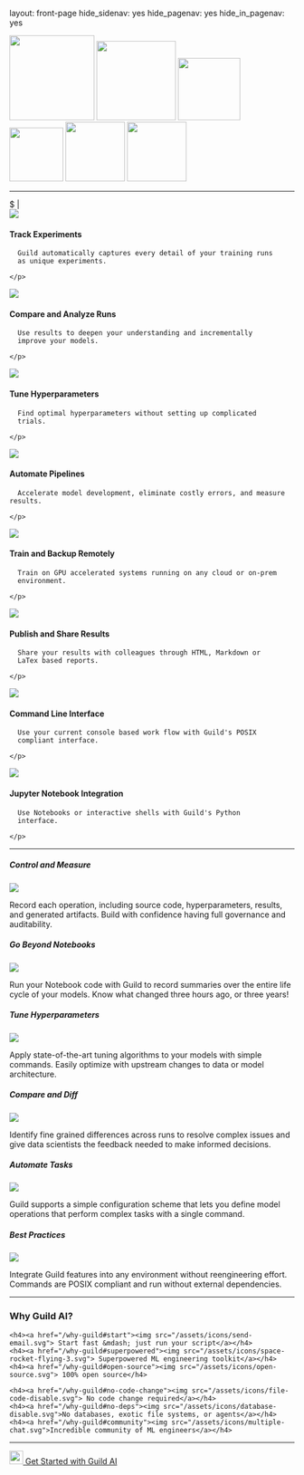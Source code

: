 layout: front-page
hide_sidenav: yes
hide_pagenav: yes
hide_in_pagenav: yes

<div class="row logos">
  <img src="/assets/img/tensorflow-logo.png" width="150">
  <img src="/assets/img/pytorch-logo.png" width="140">
  <img src="/assets/img/keras-logo.png" width="110">
  <img src="/assets/img/scikit-learn-logo.png" width="95">
  <img src="/assets/img/mxnet-logo.png" width="105">
  <img src="/assets/img/xgboost-logo.png" width="105">
</div>

---

<div class="text-editor-wrapper">
  <div class="text-editor banner">
    <div class="text-body">
      $ <span id="typed-run"></span><span class="typed-cursor">|</span>
    </div>
  </div>
</div>

<div class="row other-features display-flex">

  <div class="col-sm-6">
    <img class="feature-icon" src="/assets/icons/folder-check.svg">
    <h4>Track Experiments</h4>
    <p>

      Guild automatically captures every detail of your training runs
      as unique experiments.

    </p>
  </div>

  <div class="col-sm-6">
    <img class="feature-icon" src="/assets/icons/analytics-graph.svg">
    <h4>Compare and Analyze Runs</h4>
    <p>

      Use results to deepen your understanding and incrementally
      improve your models.

    </p>
  </div>

  <div class="col-sm-6">
    <img class="feature-icon" src="/assets/icons/seo-search-star.svg">
    <h4>Tune Hyperparameters</h4>
    <p>

      Find optimal hyperparameters without setting up complicated
      trials.

    </p>
  </div>

  <div class="col-sm-6">
    <img class="feature-icon" src="/assets/icons/hierarchy.svg">
    <h4>Automate Pipelines</h4>
    <p>

      Accelerate model development, eliminate costly errors, and measure results.

    </p>
  </div>

  <div class="col-sm-6">
    <img class="feature-icon" src="/assets/icons/cloud-server.svg">
    <h4>Train and Backup Remotely</h4>
    <p>

      Train on GPU accelerated systems running on any cloud or on-prem
      environment.

    </p>
  </div>

  <div class="col-sm-6">
    <img class="feature-icon" src="/assets/icons/common-file-text-share.svg">
    <h4>Publish and Share Results</h4>
    <p>

      Share your results with colleagues through HTML, Markdown or
      LaTex based reports.

    </p>
  </div>

  <div class="col-sm-6">
    <img class="feature-icon" src="/assets/icons/app-window-code.svg">
    <h4>Command Line Interface</h4>
    <p>

      Use your current console based work flow with Guild's POSIX
      compliant interface.

    </p>
  </div>

  <div class="col-sm-6">
    <img class="feature-icon" src="/assets/icons/file-py.svg">
    <h4>Jupyter Notebook Integration</h4>
    <p>

      Use Notebooks or interactive shells with Guild's Python
      interface.

    </p>
  </div>
</div>

---

<div class="row img-features">

  <div class="col col-sm-6 match-height">
    <h5>Control and Measure</h5>
    <img class="md shadow" src="/assets/img/view-feature.png">
    <p>
      Record each operation, including source code, hyperparameters,
      results, and generated artifacts. Build with confidence having
      full governance and auditability.
    </p>
  </div>

  <div class="col col-sm-6 match-height">
    <h5>Go Beyond Notebooks</h5>
    <img class="md shadow" src="/assets/img/plot-feature.png">
    <p>
      Run your Notebook code with Guild to record summaries over the
      entire life cycle of your models. Know what changed three hours
      ago, or three years!
    </p>
  </div>

  <div class="col col-sm-6 match-height">
    <h5>Tune Hyperparameters</h5>
    <img class="md shadow" src="/assets/img/hparams-2-feature.png">
    <p>
      Apply state-of-the-art tuning algorithms to your models with
      simple commands. Easily optimize with upstream changes to data
      or model architecture.
    </p>
  </div>

  <div class="col col-sm-6 match-height">
    <h5>Compare and Diff</h5>
    <img class="md shadow" src="/assets/img/diff-feature.png">
    <p>
      Identify fine grained differences across runs to resolve complex
      issues and give data scientists the feedback needed to make
      informed decisions.
    </p>
  </div>

  <div class="col col-sm-6 match-height">
    <h5>Automate Tasks</h5>
    <img class="md shadow" src="/assets/img/code-feature.png">
    <p>
      Guild supports a simple configuration scheme that lets you
      define model operations that perform complex tasks with a single
      command.
    </p>
  </div>

  <div class="col col-sm-6 match-height">
    <h5>Best Practices</h5>
    <img class="md shadow" src="/assets/img/compare-feature-3.png">
    <p>
      Integrate Guild features into any environment without
      reengineering effort. Commands are POSIX compliant and run
      without external dependencies.
    </p>
  </div>

</div>

---

### Why Guild AI?

<div class="row promo-why-guild">
  <div class="col-md-6">

    <h4><a href="/why-guild#start"><img src="/assets/icons/send-email.svg"> Start fast &mdash; just run your script</a></h4>
    <h4><a href="/why-guild#superpowered"><img src="/assets/icons/space-rocket-flying-3.svg"> Superpowered ML engineering toolkit</a></h4>
    <h4><a href="/why-guild#open-source"><img src="/assets/icons/open-source.svg"> 100% open source</h4>

  </div>

  <div class="col-md-6">

    <h4><a href="/why-guild#no-code-change"><img src="/assets/icons/file-code-disable.svg"> No code change required</a></h4>
    <h4><a href="/why-guild#no-deps"><img src="/assets/icons/database-disable.svg">No databases, exotic file systems, or agents</a></h4>
    <h4><a href="/why-guild#community"><img src="/assets/icons/multiple-chat.svg">Incredible community of ML engineers</a></h4>

  </div>
</div>

---

<div class="col col-md-12 mt-5">
<div class="promo center">
<a class="btn btn-primary cta" href="https://my.guild.ai/start" target="_blank"><img src="/assets/icons/space-rocket-flying-white.svg" height="24"> Get Started with Guild AI</a>
</div>
</div>
